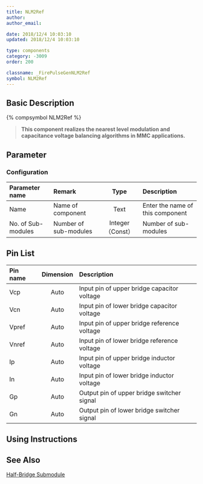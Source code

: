 ```yaml
---
title: NLM2Ref
author:
author_email:

date: 2018/12/4 10:03:10
updated: 2018/12/4 10:03:10

type: components
category: -3009
order: 200

classname: _FirePulseGenNLM2Ref
symbol: NLM2Ref
---
```


## Basic Description

{% compsymbol NLM2Ref %}

> **This component realizes the nearest level modulation and capacitance voltage balancing algorithms in MMC applications.**

## Parameter

### Configuration

| Parameter name     | Remark                |       Type       | Description                      |
| :----------------- | :-------------------- | :--------------: | :------------------------------- |
| Name               | Name of component     |       Text       | Enter the name of this component |
| No. of Sub-modules | Number of sub-modules | Integer（Const） | Number of sub-modules            |

## Pin List

| Pin name | Dimension | Description                                 |
| :------- | :-------: | :------------------------------------------ |
| Vcp      |   Auto    | Input pin of upper bridge capacitor voltage |
| Vcn      |   Auto    | Input pin of lower bridge capacitor voltage |
| Vpref    |   Auto    | Input pin of upper bridge reference voltage |
| Vnref    |   Auto    | Input pin of lower bridge reference voltage |
| Ip       |   Auto    | Input pin of upper bridge inductor voltage  |
| In       |   Auto    | Input pin of lower bridge inductor voltage  |
| Gp       |   Auto    | Output pin of upper bridge switcher signal  |
| Gn       |   Auto    | Output pin of lower bridge switcher signal  |

## Using Instructions

## See Also

[Half-Bridge Submodule](comp_MultiHalfBridgeModule.html)
